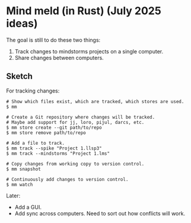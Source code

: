 # Mind meld (in Rust) (July 2025 ideas)

The goal is still to do these two things:

1. Track changes to mindstorms projects on a single computer.
2. Share changes between computers.

## Sketch

For tracking changes:

```
# Show which files exist, which are tracked, which stores are used.
$ mm

# Create a Git repository where changes will be tracked.
# Maybe add support for jj, loro, pijul, darcs, etc.
$ mm store create --git path/to/repo
$ mm store remove path/to/repo

# Add a file to track.
$ mm track --spike "Project 1.llsp3"
$ mm track --mindstorms "Project 1.lms"

# Copy changes from working copy to version control.
$ mm snapshot

# Continuously add changes to version control.
$ mm watch
```

Later:
* Add a GUI.
* Add sync across computers. Need to sort out how conflicts will work.
